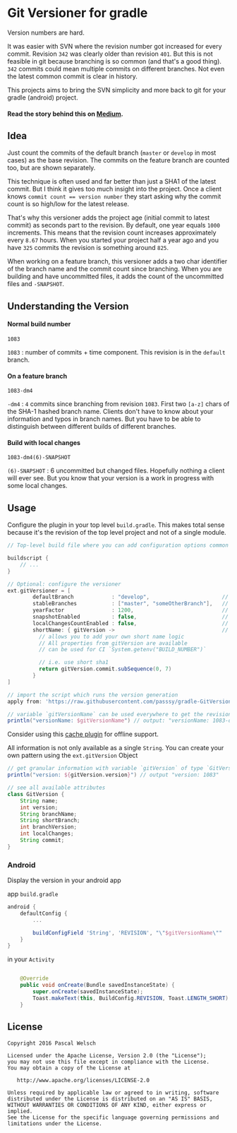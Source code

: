 # Git Versioner for gradle

Version numbers are hard.

It was easier with SVN where the revision number got increased for every commit.
Revision `342` was clearly older than revision `401`.
But this is not feasible in git because branching is so common (and that's a good thing).
`342` commits could mean multiple commits on different branches.
Not even the latest common commit is clear in history.

This projects aims to bring the SVN simplicity and more back to git for your gradle (android) project.

#### Read the story behind this on [Medium](https://medium.com/@passsy/use-different-build-numbers-for-every-build-automatically-using-a-gradle-script-35577cd31b19#.g8quoji2e).

## Idea

Just count the commits of the default branch (`master` or `develop` in most cases) as the base revision.
The commits on the feature branch are counted too, but are shown separately.

This technique is often used and far better than just a SHA1 of the latest commit.
But I think it gives too much insight into the project.
Once a client knows `commit count == version number` they start asking why the commit count is so high/low for the latest release.

That's why this versioner adds the project age (initial commit to latest commit) as seconds part to the revision.
By default, one year equals `1000` increments.
This means that the revision count increases approximately every `8.67` hours.
When you started your project half a year ago and you have `325` commits the revision is something around `825`.

When working on a feature branch, this versioner adds a two char identifier of the branch name and the commit count since branching.
When you are building and have uncommitted files, it adds the count of the uncommitted files and `-SNAPSHOT`.


## Understanding the Version

#### Normal build number
```
1083
```

`1083` : number of commits + time component. This revision is in the `default` branch.

#### On a feature branch
```
1083-dm4
```

`-dm4` : `4` commits since branching from revision `1083`. First two `[a-z]` chars of the SHA-1 hashed branch name.
Clients don't have to know about your information and typos in branch names.
But you have to be able to distinguish between different builds of different branches.

#### Build with local changes
```
1083-dm4(6)-SNAPSHOT
```

`(6)-SNAPSHOT` : 6 uncommitted but changed files. Hopefully nothing a client will ever see. But you know that your version is a work in progress with some local changes.

## Usage

Configure the plugin in your top level `build.gradle`. This makes total sense because it's the revision of the top level project and not of a single module.

```gradle
// Top-level build file where you can add configuration options common to all sub-projects/modules.

buildscript {
    // ...
}

// Optional: configure the versioner
ext.gitVersioner = [
        defaultBranch            : "develop",                       // default "master"
        stableBranches           : ["master", "someOtherBranch"],   // default [], the feature branch postfix (-dm4(6)) will not be appended on stable branches, all commits are included into the version number calculation
        yearFactor               : 1200, 	                        // default "1000", increasing every 8.57h
        snapshotEnabled          : false,                           // default false, the "-SNAPSHOT" postfix
        localChangesCountEnabled : false,                           // default false, the (<commitCount>) before -SNAPSHOT
        shortName: { gitVersion ->                                  // optional closure to build a short name
          // allows you to add your own short name logic
          // All properties from gitVersion are available
          // can be used for CI `System.getenv("BUILD_NUMBER")`

          // i.e. use short sha1
          return gitVersion.commit.subSequence(0, 7)
        }
]

// import the script which runs the version generation
apply from: 'https://raw.githubusercontent.com/passsy/gradle-GitVersioner/master/git-versioner.gradle'

// variable `gitVersionName` can be used everywhere to get the revision name
println("versionName: $gitVersionName") // output: "versionName: 1083-dm4(6)-SNAPSHOT"
```
Consider using this [cache plugin](https://github.com/kageiit/gradle-url-cache-plugin) for offline support.

All information is not only available as a single `String`. You can create your own pattern using the `ext.gitVersion` Object

```gradle
// get granular information with variable `gitVersion` of type `GitVersion`
println("version: ${gitVersion.version}") // output "version: 1083"

// see all available attributes
class GitVersion {
    String name;
    int version;
    String branchName;
    String shortBranch;
    int branchVersion;
    int localChanges;
    String commit;
}
```

### Android

Display the version in your android app

app `build.gradle`
```gradle
android {
    defaultConfig {
        ...

        buildConfigField 'String', 'REVISION', "\"$gitVersionName\""
    }
}
```

in your `Activity`
```java

    @Override
    public void onCreate(Bundle savedInstanceState) {
        super.onCreate(savedInstanceState);
    	Toast.makeText(this, BuildConfig.REVISION, Toast.LENGTH_SHORT).show();
    }
```

## License

```
Copyright 2016 Pascal Welsch

Licensed under the Apache License, Version 2.0 (the "License");
you may not use this file except in compliance with the License.
You may obtain a copy of the License at

   http://www.apache.org/licenses/LICENSE-2.0

Unless required by applicable law or agreed to in writing, software
distributed under the License is distributed on an "AS IS" BASIS,
WITHOUT WARRANTIES OR CONDITIONS OF ANY KIND, either express or implied.
See the License for the specific language governing permissions and
limitations under the License.
```
